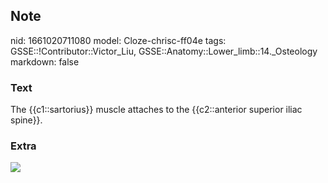 ## Note
nid: 1661020711080
model: Cloze-chrisc-ff04e
tags: GSSE::!Contributor::Victor_Liu, GSSE::Anatomy::Lower_limb::14._Osteology
markdown: false

### Text
The {{c1::sartorius}} muscle attaches to the {{c2::anterior superior iliac spine}}.

### Extra
<img src="paste-944ccec1a2962ddb4abb32d7b1af27cf0ca3f1f1.jpg">
